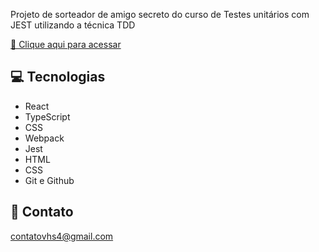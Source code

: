 Projeto de sorteador de amigo secreto do curso de Testes unitários com JEST utilizando a técnica TDD

[🔗 Clique aqui para acessar](https://sorteador-de-amigo-secreto-nu-five.vercel.app)

## 💻 Tecnologias

- React
- TypeScript
- CSS
- Webpack
- Jest
- HTML
- CSS
- Git e Github

## 📩 Contato 

contatovhs4@gmail.com
